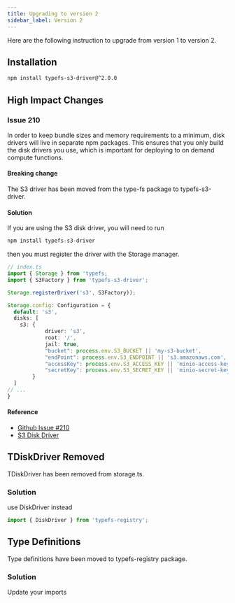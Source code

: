 ```yaml
---
title: Upgrading to version 2
sidebar_label: Version 2
---
```


Here are the following instruction to upgrade from version 1 to version 2.

## Installation
```bash
npm install typefs-s3-driver@^2.0.0
```


## High Impact Changes

### Issue 210

In order to keep bundle sizes and memory requirements to a minimum, disk drivers will live in separate npm packages. This ensures that you only build the disk drivers you use, which is important for deploying to on demand compute functions.

#### Breaking change
The S3 driver has been moved from the type-fs package to typefs-s3-driver.

#### Solution

If you are using the S3 disk driver, you will need to run

```bash
npm install typefs-s3-driver
```

then you must register the driver with the Storage manager.

```typescript
// index.ts
import { Storage } from 'typefs;
import { S3Factory } from 'typefs-s3-driver';

Storage.registerDriver('s3', S3Factory));

Storage.config: Configuration = {
  default: 's3',
  disks: [
    s3: {
            driver: 's3',
            root: '/',
            jail: true,
            "bucket": process.env.S3_BUCKET || 'my-s3-bucket',
            "endPoint": process.env.S3_ENDPOINT || 's3.amazonaws.com',
            "accessKey": process.env.S3_ACCESS_KEY || 'minio-access-key',
            "secretKey": process.env.S3_SECRET_KEY || 'minio-secret-key',
        }
  ]
// ...
}
```
#### Reference

- [Github Issue #210](https://github.com/daniel-samson/typefs/issues/210)
- [S3 Disk Driver](../drivers/s3)


## TDiskDriver Removed

TDiskDriver has been removed from storage.ts.

### Solution
use DiskDriver instead

```typescript
import { DiskDriver } from 'typefs-registry';
```

## Type Definitions

Type definitions have been moved to typefs-registry package.

### Solution
Update your imports
